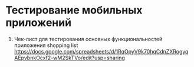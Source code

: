 # Тестирование мобильных приложений  
1. Чек-лист для тестирования основных функциональностей приложения shopping list
https://docs.google.com/spreadsheets/d/1RqOpyV9k70hqCdnZXRogyqAEpvbnkOcxf2-wM2SkTVo/edit?usp=sharing
